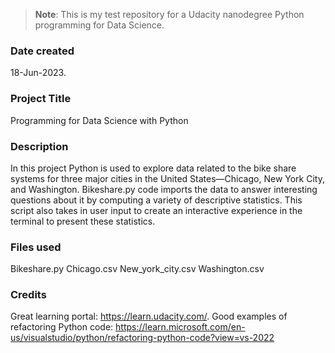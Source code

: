 >**Note**: This is my test repository for a Udacity nanodegree Python programming for Data Science.

### Date created
18-Jun-2023.

### Project Title
Programming for Data Science with Python

### Description
In this project Python is used to explore data related to the bike share systems for three major cities in the United States—Chicago, New York City, and Washington. Bikeshare.py code imports the data to answer interesting questions about it by computing a variety of descriptive statistics. This script also takes in user input to create an interactive experience in the terminal to present these statistics.

### Files used
Bikeshare.py
Chicago.csv
New_york_city.csv
Washington.csv

### Credits
Great learning portal: https://learn.udacity.com/.
Good examples of refactoring Python code: https://learn.microsoft.com/en-us/visualstudio/python/refactoring-python-code?view=vs-2022

